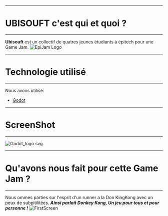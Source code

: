 ***
# UBISOUFT c'est qui et quoi ?
***
**Ubisouft** est un collectif de quatres jeunes étudiants à épitech pour une Game Jam.
![EpiJam Logo](https://user-images.githubusercontent.com/72013160/153730506-e15526f1-0566-4a2a-9c91-a4371f96e91f.png)

***
# Technologie utilisé
***
Nous avons utilisé:
* [Godot](https://godotengine.org/)

***
# ScreenShot
***
![Godot_logo svg](https://user-images.githubusercontent.com/72013160/153731025-0647b8f3-b114-49eb-93e2-48f59d62b321.png)

***
# Qu'avons nous fait pour cette Game Jam ?
***
Nous ommes parties sur l'esprit d'un runner a la Don KingKong avec un peux de subpitilitées.
***Ainsi parlait Donkey Kong, Un jeu pour tous et pour personne !***
![FirstScreen](https://user-images.githubusercontent.com/72013160/153731168-45309cac-1fe7-404e-a1e9-e954628acb40.png)
